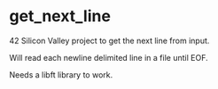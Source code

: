 # get_next_line
42 Silicon Valley project to get the next line from input.

Will read each newline delimited line in a file until EOF.

Needs a libft library to work.

